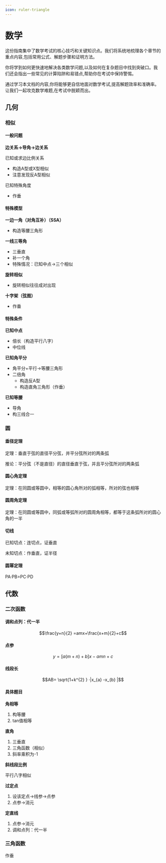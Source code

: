 ```yaml
---
icon: ruler-triangle
---
```


# 数学

这份指南集中了数学考试的核心技巧和关键知识点。我们将系统地梳理各个章节的重点内容,包括常用公式、解题步骤和证明方法。

你将学到如何更快速地解决各类数学问题,以及如何在复杂题目中找到突破口。我们还会指出一些常见的计算陷阱和易错点,帮助你在考试中保持警惕。

通过学习本文档的内容,你将能够更自信地面对数学考试,提高解题效率和准确率。让我们一起攻克数学难题,在考试中脱颖而出。

## 几何

### 相似

#### 一般问题

**边关系→导角→边关系**

已知或求边比例关系

* 构造A型或X型相似
* 注意发现反A型相似

已知特殊角度

* 作垂

#### 特殊模型

**一边一角（对角互补）（SSA）**

* 构造等腰三角形

**一线三等角**

* 三垂直
* 补一个角
* 特殊情况：已知中点→三个相似

**旋转相似**

* 旋转相似往往成对出现

**十字架（弦图）**

* 作垂

#### 特殊条件

**已知中点**

* 倍长（构造平行八字）
* 中位线

**已知角平分**

* 角平分+平行→等腰三角形
* 二倍角
  * 构造反A型
  * 构造直角三角形（作垂）

**已知等腰**

* 导角
* 构三线合一

### 圆

#### 垂径定理

定理：垂直于弦的直径平分弦，并平分弦所对的两条弧

推论：平分弦（不是直径）的直径垂直于弦，并且平分弦所对的两条弧

#### 圆心角定理

定理：在同圆或等圆中，相等的圆心角所对的弧相等，所对的弦也相等

#### 圆周角定理

定理：在同圆或等圆中，同弧或等弧所对的圆周角相等，都等于这条弧所对的圆心角的一半

#### 切线

已知切点：连切点，证垂直

未知切点：作垂直，证半径

#### 圆幂定理

PA·PB=PC·PD

## 代数

### 二次函数

#### 调和点列：代一半

$$\frac{y+n}{2} =amx+\frac{x+m}{2}+c$$

#### 点参

$$y=[a(m+n)+b]x-amn+c$$

#### 线段长

$$AB= \sqrt{1+k^{2} } ·|x_{a} -x_{b} |$$

#### 具体题目

**角相等**

1. 构等腰
2. tan值相等

**直角**

1. 三垂直
2. 三角函数（相似）
3. 斜率乘积为-1

**斜线段比例**

平行八字相似

**过定点**

1. 设该定点→线参→点参
2. 点参→消元

**定直线**

1. 点参→消元
2. 调和点列：代一半

### 三角函数

作垂
